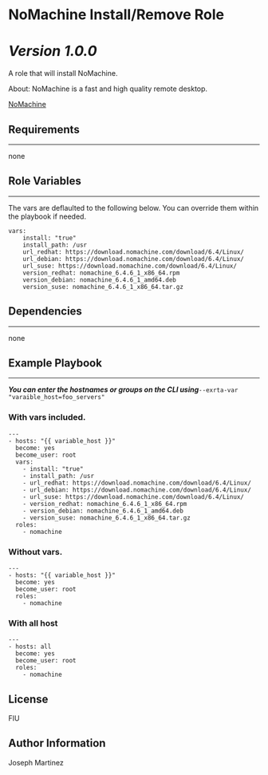 # NoMachine Install/Remove Role
***Version 1.0.0***
=========

A role that will install NoMachine. 

About: 
NoMachine is a fast and high quality remote desktop.

[NoMachine](https://www.nomachine.com/)

## Requirements
--------------

none

## Role Variables
--------------
The vars are deflaulted to the following below. You can override them within the playbook if needed.
```
vars:
    install: "true"
    install_path: /usr
    url_redhat: https://download.nomachine.com/download/6.4/Linux/
    url_debian: https://download.nomachine.com/download/6.4/Linux/
    url_suse: https://download.nomachine.com/download/6.4/Linux/
    version_redhat: nomachine_6.4.6_1_x86_64.rpm
    version_debian: nomachine_6.4.6_1_amd64.deb
    version_suse: nomachine_6.4.6_1_x86_64.tar.gz
```
## Dependencies
----------------

none

## Example Playbook
----------------
***You can enter the hostnames or groups on the CLI using***`--exrta-var "varaible_host=foo_servers"`
### With vars included.
```
---
- hosts: "{{ variable_host }}"
  become: yes
  become_user: root
  vars:
    - install: "true"
    - install_path: /usr
    - url_redhat: https://download.nomachine.com/download/6.4/Linux/
    - url_debian: https://download.nomachine.com/download/6.4/Linux/
    - url_suse: https://download.nomachine.com/download/6.4/Linux/
    - version_redhat: nomachine_6.4.6_1_x86_64.rpm
    - version_debian: nomachine_6.4.6_1_amd64.deb
    - version_suse: nomachine_6.4.6_1_x86_64.tar.gz
  roles: 
    - nomachine
```

### Without vars. 
```
---
- hosts: "{{ variable_host }}"
  become: yes
  become_user: root
  roles: 
    - nomachine
```
### With all host
```
---
- hosts: all
  become: yes
  become_user: root
  roles: 
    - nomachine
```
License
-------

FIU

Author Information
------------------

Joseph Martinez
